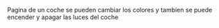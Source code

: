 Pagina de un coche se pueden cambiar los colores y tambien se puede encender y apagar las luces del coche
